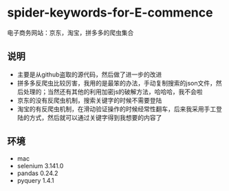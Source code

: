 # spider-keywords-for-E-commence
电子商务网站：京东，淘宝，拼多多的爬虫集合

## 说明

+ 主要是从github盗取的源代码，然后做了进一步的改进
+ 拼多多反爬虫比较厉害，我用的是最笨的办法，手动复制搜索的json文件，然后处理的；当然还有其他的利用加密js的破解方法，哈哈哈，我不会啦
+ 京东的没有反爬虫机制，搜索关键字的时候不需要登陆
+ 淘宝的有反爬虫机制，在滑动验证操作的时候经常性翻车，后来我采用手工登陆的方式，然后就可以通过关键字得到我想要的内容了

## 环境

+ mac
+ selenium                           3.141.0
+ pandas                             0.24.2
+ pyquery                            1.4.1

